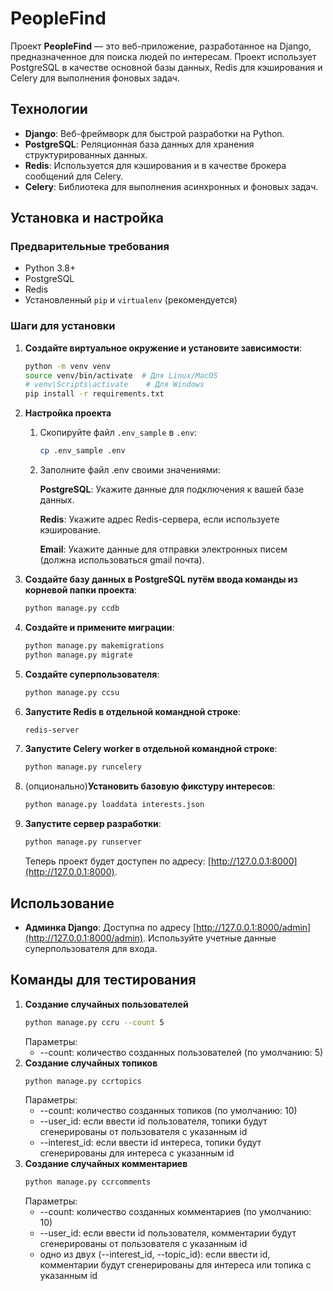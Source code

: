 # PeopleFind

Проект **PeopleFind** — это веб-приложение, разработанное на Django, предназначенное для поиска людей по интересам.
Проект использует PostgreSQL в качестве основной базы данных, Redis для кэширования и Celery для выполнения фоновых
задач.

## Технологии

- **Django**: Веб-фреймворк для быстрой разработки на Python.
- **PostgreSQL**: Реляционная база данных для хранения структурированных данных.
- **Redis**: Используется для кэширования и в качестве брокера сообщений для Celery.
- **Celery**: Библиотека для выполнения асинхронных и фоновых задач.

## Установка и настройка

### Предварительные требования

- Python 3.8+
- PostgreSQL
- Redis
- Установленный `pip` и `virtualenv` (рекомендуется)

### Шаги для установки

1. **Создайте виртуальное окружение и установите зависимости**:
   ```bash
   python -m venv venv
   source venv/bin/activate  # Для Linux/MacOS
   # venv\Scripts\activate    # Для Windows
   pip install -r requirements.txt
   ```

2. **Настройка проекта**
    1. Скопируйте файл `.env_sample` в `.env`:
       ```bash
       cp .env_sample .env
       ```
    2. Заполните файл .env своими значениями:

       **PostgreSQL**: Укажите данные для подключения к вашей базе данных.

       **Redis**: Укажите адрес Redis-сервера, если используете кэширование.

       **Email**: Укажите данные для отправки электронных писем (должна использоваться gmail почта).

3. **Создайте базу данных в PostgreSQL путём ввода команды из корневой папки проекта**:
     ```bash
     python manage.py ссdb
     ```

4. **Создайте и примените миграции**:
   ```bash
   python manage.py makemigrations
   python manage.py migrate
   ```

5. **Создайте суперпользователя**:
   ```bash
   python manage.py ccsu
   ```

6. **Запустите Redis в отдельной командной строке**:
   ```bash
   redis-server
   ```

7. **Запустите Celery worker в отдельной командной строке**:
   ```bash
   python manage.py runcelery
   ```

8. (опционально)**Установить базовую фикстуру интересов**:
   ```bash
   python manage.py loaddata interests.json
   ```

9. **Запустите сервер разработки**:
   ```bash
   python manage.py runserver
   ```

   Теперь проект будет доступен по адресу: [http://127.0.0.1:8000](http://127.0.0.1:8000).

## Использование

- **Админка Django**: Доступна по адресу [http://127.0.0.1:8000/admin](http://127.0.0.1:8000/admin). Используйте учетные
  данные суперпользователя для входа.

## Команды для тестирования

1. **Создание случайных пользователей**
   ```bash
   python manage.py ccru --count 5
   ```
   Параметры:
    - --count: количество созданных пользователей (по умолчанию: 5)
2. **Создание случайных топиков**
    ```bash
   python manage.py ccrtopics 
    ```
   Параметры:
    - --count: количество созданных топиков (по умолчанию: 10)
    - --user_id: если ввести id пользователя, топики будут сгенерированы от пользователя с указанным id
    - --interest_id: если ввести id интереса, топики будут сгенерированы для интереса с указанным id
3. **Создание случайных комментариев**
    ```bash
   python manage.py ccrcomments
    ```
   Параметры:
    - --count: количество созданных комментариев (по умолчанию: 10)
    - --user_id: если ввести id пользователя, комментарии будут сгенерированы от пользователя с указанным id
    - одно из двух (--interest_id, --topic_id): если ввести id, комментарии будут сгенерированы для интереса или топика
      с указанным id
